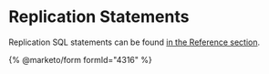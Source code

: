 # Replication Statements

Replication SQL statements can be found [in the Reference section](../../reference/sql-statements/administrative-sql-statements/replication-statements/).

{% @marketo/form formId="4316" %}
